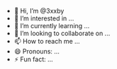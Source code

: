 - 👋 Hi, I’m @3xxby
- 👀 I’m interested in ...
- 🌱 I’m currently learning ...
- 💞️ I’m looking to collaborate on ...
- 📫 How to reach me ...
- 😄 Pronouns: ...
- ⚡ Fun fact: ...

<!---
3xxby/3xxby is a ✨ special ✨ repository because its `README.md` (this file) appears on your GitHub profile.
You can click the Preview link to take a look at your changes.
--->




